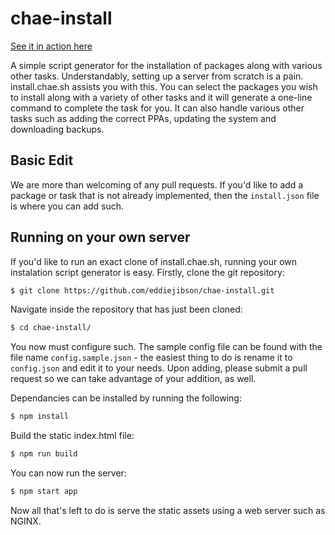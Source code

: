 # chae-install

[See it in action here](https://install.chae.sh)

A simple script generator for the installation of packages along with various other tasks.
Understandably, setting up a server from scratch is a pain. install.chae.sh assists you with this. You can select the packages you wish to install along with a variety of other tasks and it will generate a one-line command to complete the task for you. It can also handle various other tasks such as adding the correct PPAs, updating the system and downloading backups.

## Basic Edit
We are more than welcoming of any pull requests. If you'd like to add a package or task that is not already implemented, then the `install.json` file is where you can add such.

## Running on your own server
If you'd like to run an exact clone of install.chae.sh, running your own instalation script generator is easy.
Firstly, clone the git repository:

```bash
$ git clone https://github.com/eddiejibson/chae-install.git
```

Navigate inside the repository that has just been cloned:

```bash
$ cd chae-install/
```

You now must configure such. The sample config file can be found with the file name `config.sample.json` - the easiest thing to do is rename it to `config.json` and edit it to your needs. Upon adding, please submit a pull request so we can take advantage of your addition, as well. 

Dependancies can be installed by running the following:

```bash
$ npm install
```

Build the static index.html file:
```bash
$ npm run build
```
You can now run the server:
```bash
$ npm start app
```
Now all that's left to do is serve the static assets using a web server such as NGINX.
